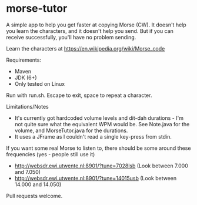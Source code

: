 # morse-tutor

A simple app to help you get faster at copying Morse (CW).
It doesn't help you learn the characters, and it doesn't help you send. But if you can receive successfully, you'll have no problem sending.

Learn the characters at https://en.wikipedia.org/wiki/Morse_code

Requirements:
   * Maven
   * JDK (6+)
   * Only tested on Linux

Run with run.sh. Escape to exit, space to repeat a character.

Limitations/Notes
   * It's currently got hardcoded volume levels and dit-dah durations - I'm not quite sure what the equivalent WPM would be.
See Note.java for the volume, and MorseTutor.java for the durations.
   * It uses a JFrame as I couldn't read a single key-press from stdin.

If you want some real Morse to listen to, there should be some around these frequencies (yes - people still use it)
   * http://websdr.ewi.utwente.nl:8901/?tune=7028lsb (Look between 7.000 and 7.050)
   * http://websdr.ewi.utwente.nl:8901/?tune=14015usb (Look between 14.000 and 14.050)

Pull requests welcome.
